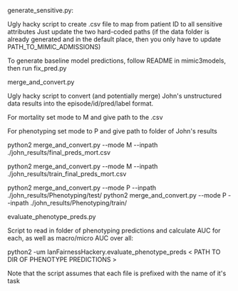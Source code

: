generate_sensitive.py: 

Ugly hacky script to create .csv file to map from patient ID to all sensitive attributes
Just update the two hard-coded paths (if the data folder is already generated and in the default place, then you only 
have to update PATH_TO_MIMIC_ADMISSIONS)


To generate baseline model predictions, follow README in mimic3models, then run fix_pred.py


merge_and_convert.py

Ugly hacky script to convert (and potentially merge) John's unstructured data results into the episode/id/pred/label format.

For mortality set mode to M and give path to the .csv

For phenotyping set mode to P and give path to folder of John's results

python2 merge_and_convert.py --mode M --inpath ./john_results/final_preds_mort.csv

python2 merge_and_convert.py --mode M --inpath ./john_results/train_final_preds_mort.csv

python2 merge_and_convert.py --mode P --inpath ./john_results/Phenotyping/test/
python2 merge_and_convert.py --mode P --inpath ./john_results/Phenotyping/train/



evaluate_phenotype_preds.py

Script to read in folder of phenotyping predictions and calculate AUC for each, as well as macro/micro AUC over all:

python2 -um IanFairnessHackery.evaluate_phenotype_preds \< PATH TO DIR OF PHENOTYPE PREDICTIONS \>

Note that the script assumes that each file is prefixed with the name of it's task